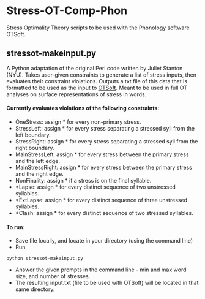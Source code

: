 # Stress-OT-Comp-Phon
Stress Optimality Theory scripts to be used with the Phonology software OTSoft.

## stressot-makeinput.py
A Python adaptation of the original Perl code written by Juliet Stanton (NYU).
Takes user-given constraints to generate a list of stress inputs, then evaluates their constraint violations. Outputs a txt file of this data that is formatted to be used as the input to [OTSoft](http://linguistics.ucla.edu/people/hayes/otsoft/). Meant to be used in full OT analyses on surface representations of stress in words.

#### Currently evaluates violations of the following constraints:
* OneStress: assign \* for every non-primary stress.
* StressLeft: assign \* for every stress separating a stressed syll from the left boundary.
* StressRight: assign \* for every stress separating a stressed syll from the right boundary.
* MainStressLeft: assign \* for every stress between the primary stress and the left edge.
* MainStressRight: assign \* for every stress between the primary stress and the right edge.
* NonFinality: assign \* if a stress is on the final syllable.
* \*Lapse: assign \* for every distinct sequence of two unstressed syllables.
* \*ExtLapse: assign \* for every distinct sequence of three unstressed syllables.
* \*Clash: assign \* for every distinct sequence of two stressed syllables.

#### To run: 
* Save file locally, and locate in your directory (using the command line)
* Run 
```
python stressot-makeinput.py
```
* Answer the given prompts in the command line - min and max word size, and number of stresses.
* The resulting input.txt (file to be used with OTSoft) will be located in that same directory.
